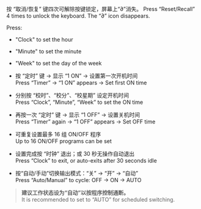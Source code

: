 按 “取消/恢复” 键四次可解除按键锁定，屏幕上“∂”消失。
Press “Reset/Recall” 4 times to unlock the keyboard. The “∂” icon disappears.

Press:
- "Clock" to set the hour
- "Minute" to set the minute
- "Week" to set the day of the week

- 按 “定时” 键 → 显示 “1 ON” → 设置第一次开机时间  
    Press “Timer” → “1 ON” appears → Set first ON time
    
- 分别按 “校时”、“校分”、“校星期” 设定开机时间  
    Press “Clock”, “Minute”, “Week” to set the ON time
    
- 再按一次 “定时” 键 → 显示 “1 OFF” → 设置关机时间  
    Press “Timer” again → “1 OFF” appears → Set OFF time
    
- 可重复设置最多 16 组 ON/OFF 程序  
    Up to 16 ON/OFF programs can be set
    
- 设置完成按 “时钟” 退出；或 30 秒无操作自动退出  
    Press “Clock” to exit, or auto-exits after 30 seconds idle
- 按“自动/手动”切换输出模式：“关” → “开” → “自动”  
    Press “Auto/Manual” to cycle: OFF → ON → AUTO
    

> **建议工作状态设为“自动”以按程序控制通断。**  
> It is recommended to set to “AUTO” for scheduled switching.